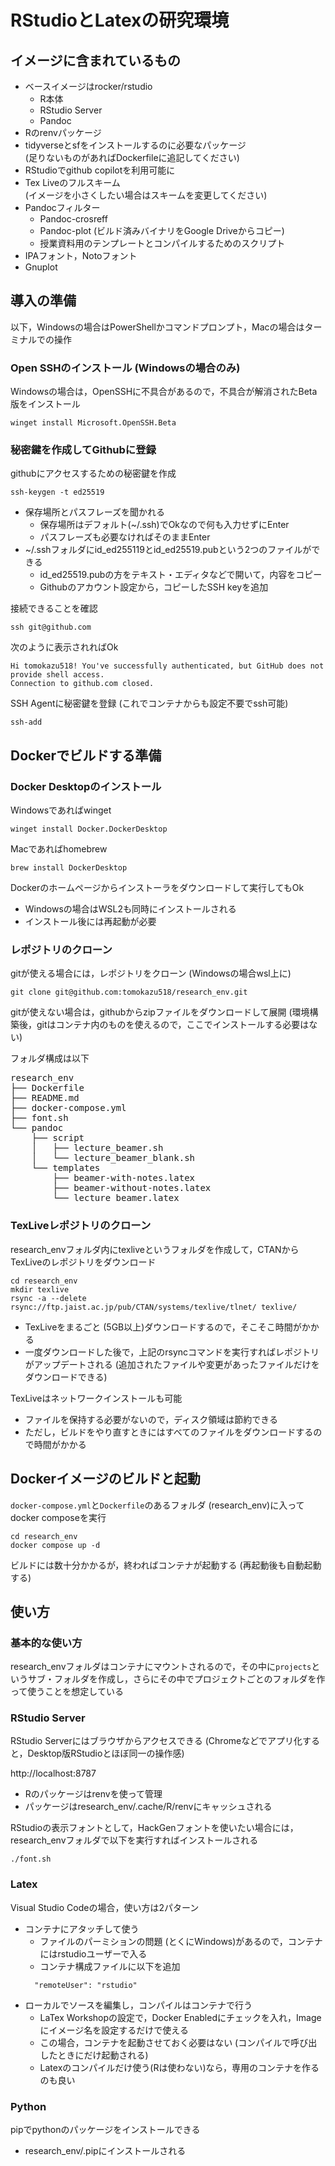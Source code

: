 # RStudioとLatexの研究環境

## イメージに含まれているもの

- ベースイメージはrocker/rstudio
  - R本体
  - RStudio Server
  - Pandoc
- Rのrenvパッケージ
- tidyverseとsfをインストールするのに必要なパッケージ  
  (足りないものがあればDockerfileに追記してください)
- RStudioでgithub copilotを利用可能に
- Tex Liveのフルスキーム  
  (イメージを小さくしたい場合はスキームを変更してください)
- Pandocフィルター
  - Pandoc-crosreff
  - Pandoc-plot (ビルド済みバイナリをGoogle Driveからコピー)
  - 授業資料用のテンプレートとコンパイルするためのスクリプト
- IPAフォント，Notoフォント
- Gnuplot

## 導入の準備

以下，Windowsの場合はPowerShellかコマンドプロンプト，Macの場合はターミナルでの操作

### Open SSHのインストール (Windowsの場合のみ)

Windowsの場合は，OpenSSHに不具合があるので，不具合が解消されたBeta版をインストール
```{cmd}
winget install Microsoft.OpenSSH.Beta
```

### 秘密鍵を作成してGithubに登録

githubにアクセスするための秘密鍵を作成
```{shell}
ssh-keygen -t ed25519
```
- 保存場所とパスフレーズを聞かれる
  - 保存場所はデフォルト(~/.ssh)でOkなので何も入力せずにEnter
  - パスフレーズも必要なければそのままEnter
- ~/.sshフォルダにid_ed255119とid_ed25519.pubという2つのファイルができる
  - id_ed25519.pubの方をテキスト・エディタなどで開いて，内容をコピー
  - Githubのアカウント設定から，コピーしたSSH keyを追加

接続できることを確認
```
ssh git@github.com
```
次のように表示されればOk
```
Hi tomokazu518! You've successfully authenticated, but GitHub does not provide shell access.
Connection to github.com closed.
```
SSH Agentに秘密鍵を登録 (これでコンテナからも設定不要でssh可能)
```
ssh-add
```

## Dockerでビルドする準備

### Docker Desktopのインストール

Windowsであればwinget
```
winget install Docker.DockerDesktop
```
Macであればhomebrew
```
brew install DockerDesktop
```
Dockerのホームページからインストーラをダウンロードして実行してもOk
- Windowsの場合はWSL2も同時にインストールされる
- インストール後には再起動が必要

### レポジトリのクローン

gitが使える場合には，レポジトリをクローン (Windowsの場合wsl上に)
```
git clone git@github.com:tomokazu518/research_env.git
```
gitが使えない場合は，githubからzipファイルをダウンロードして展開 (環境構築後，gitはコンテナ内のものを使えるので，ここでインストールする必要はない)

フォルダ構成は以下

<pre>
research_env
├── Dockerfile
├── README.md
├── docker-compose.yml
├── font.sh
└── pandoc
    ├── script
    │   ├── lecture_beamer.sh
    │   └── lecture_beamer_blank.sh
    └── templates
        ├── beamer-with-notes.latex
        ├── beamer-without-notes.latex
        └── lecture_beamer.latex
</pre>

### TexLiveレポジトリのクローン

research_envフォルダ内にtexliveというフォルダを作成して，CTANからTexLiveのレポジトリをダウンロード

```
cd research_env
mkdir texlive
rsync -a --delete rsync://ftp.jaist.ac.jp/pub/CTAN/systems/texlive/tlnet/ texlive/
```

- TexLiveをまるごと (5GB以上)ダウンロードするので，そこそこ時間がかかる
- 一度ダウンロードした後で，上記のrsyncコマンドを実行すればレポジトリがアップデートされる (追加されたファイルや変更があったファイルだけをダウンロードできる)

TexLiveはネットワークインストールも可能
- ファイルを保持する必要がないので，ディスク領域は節約できる
- ただし，ビルドをやり直すときにはすべてのファイルをダウンロードするので時間がかかる

## Dockerイメージのビルドと起動

`docker-compose.yml`と`Dockerfile`のあるフォルダ (research_env)に入ってdocker composeを実行
```
cd research_env
docker compose up -d
```
ビルドには数十分かかるが，終わればコンテナが起動する (再起動後も自動起動する)

## 使い方

### 基本的な使い方

research_envフォルダはコンテナにマウントされるので，その中に`projects`というサブ・フォルダを作成し，さらにその中でプロジェクトごとのフォルダを作って使うことを想定している

### RStudio Server

RStudio Serverにはブラウザからアクセスできる (Chromeなどでアプリ化すると，Desktop版RStudioとほぼ同一の操作感)

http://localhost:8787

- Rのパッケージはrenvを使って管理
- パッケージはresearch_env/.cache/R/renvにキャッシュされる

RStudioの表示フォントとして，HackGenフォントを使いたい場合には，research_envフォルダで以下を実行すればインストールされる
```
./font.sh
```

### Latex

Visual Studio Codeの場合，使い方は2パターン
- コンテナにアタッチして使う
  - ファイルのパーミションの問題 (とくにWindows)があるので，コンテナにはrstudioユーザーで入る
  - コンテナ構成ファイルに以下を追加
  ```
	"remoteUser": "rstudio"
  ```
- ローカルでソースを編集し，コンパイルはコンテナで行う
  - LaTex Workshopの設定で，Docker Enabledにチェックを入れ，Imageにイメージ名を設定するだけで使える
  - この場合，コンテナを起動させておく必要はない (コンパイルで呼び出したときにだけ起動される)
  - Latexのコンパイルだけ使う(Rは使わない)なら，専用のコンテナを作るのも良い

### Python

pipでpythonのパッケージをインストールできる
- research_env/.pipにインストールされる